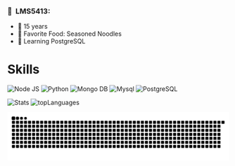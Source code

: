<h3> 🍕 &nbsp;LMS5413: </h3>


- 👶 15 years
- 🍝 Favorite Food: Seasoned Noodles
- 🐘 Learning PostgreSQL

# Skills

![Node JS](https://img.shields.io/badge/NodeJS-6EFF33F?style=for-the-badge&logo=javascript&logoColor=white)
![Python](https://img.shields.io/badge/Python-33B8FF?style=for-the-badge&logo=python&logoColor=white)
![Mongo DB](https://img.shields.io/badge/Mongo%20DB-80FF8A?style=for-the-badge&logo=mongodb&logoColor=white)
![Mysql](https://img.shields.io/badge/MYSQL-FFA200?style=for-the-badge&logo=mysql&logoColor=white)
![PostgreSQL](https://img.shields.io/badge/PostgreSQL-316192?style=for-the-badge&logo=postgresql&logoColor=white)



![Stats](https://github-readme-stats.vercel.app/api?username=LMS5413&show_icons=true&theme=gruvbox)
![topLanguages](https://github-readme-stats.vercel.app/api/top-langs/?username=LMS5413&layout=compact&langs_count=16&theme=radical)


![Snake animation](https://github.com/LMS5413/LMS5413/blob/output/github-contribution-grid-snake.svg)
